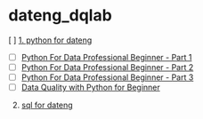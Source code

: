 # dateng_dqlab

[ ] [1. python for dateng](Python/readme.md)
- [ ] [Python For Data Professional Beginner - Part 1](Python/Python_for_Data_Professional_Beginner_-_Part_1/readme.md)
- [ ] [Python For Data Professional Beginner - Part 2](Python/Python_for_Data_Professional_Beginner_-_Part_2/readme.md)
- [ ] [Python For Data Professional Beginner - Part 3](Python/Python_for_Data_Professional_Beginner_-_Part_3/readme.md)
- [ ] [Data Quality with Python for Beginner](Python/Data_Quality_with_Python_for_Beginner/readme.md)

2. [sql for dateng](SQL/readme.md)
